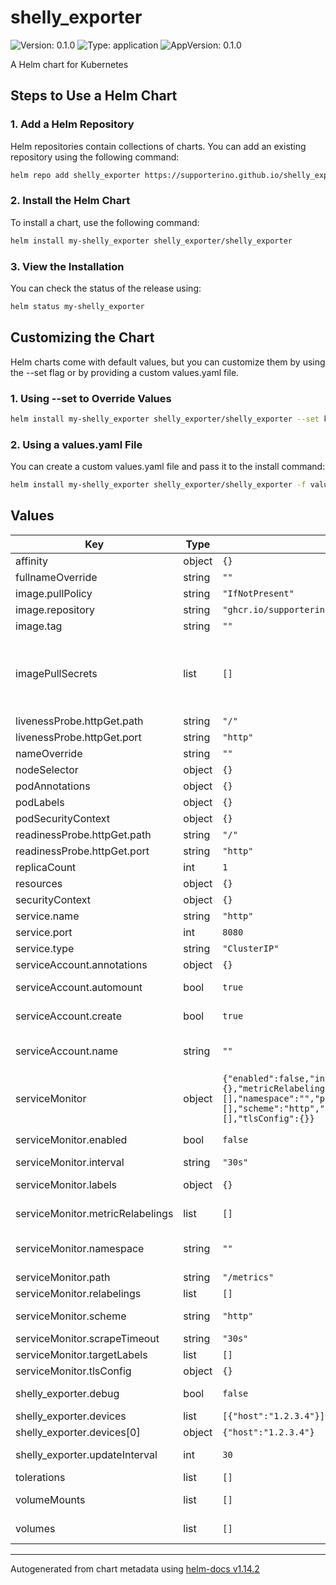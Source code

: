 # shelly_exporter

![Version: 0.1.0](https://img.shields.io/badge/Version-0.1.0-informational?style=flat-square) ![Type: application](https://img.shields.io/badge/Type-application-informational?style=flat-square) ![AppVersion: 0.1.0](https://img.shields.io/badge/AppVersion-0.1.0-informational?style=flat-square)

A Helm chart for Kubernetes

## Steps to Use a Helm Chart

### 1. Add a Helm Repository

Helm repositories contain collections of charts. You can add an existing repository using the following command:

```bash
helm repo add shelly_exporter https://supporterino.github.io/shelly_exporter
```

### 2. Install the Helm Chart

To install a chart, use the following command:

```bash
helm install my-shelly_exporter shelly_exporter/shelly_exporter
```

### 3. View the Installation

You can check the status of the release using:

```bash
helm status my-shelly_exporter
```

## Customizing the Chart

Helm charts come with default values, but you can customize them by using the --set flag or by providing a custom values.yaml file.

### 1. Using --set to Override Values
```bash
helm install my-shelly_exporter shelly_exporter/shelly_exporter --set key1=value1,key2=value2
```

### 2. Using a values.yaml File
You can create a custom values.yaml file and pass it to the install command:

```bash
helm install my-shelly_exporter shelly_exporter/shelly_exporter -f values.yaml
```

## Values

| Key | Type | Default | Description |
|-----|------|---------|-------------|
| affinity | object | `{}` |  |
| fullnameOverride | string | `""` |  |
| image.pullPolicy | string | `"IfNotPresent"` |  |
| image.repository | string | `"ghcr.io/supporterino/shelly_exporter"` |  |
| image.tag | string | `""` |  |
| imagePullSecrets | list | `[]` | This is for the secretes for pulling an image from a private repository more information can be found here: https://kubernetes.io/docs/tasks/configure-pod-container/pull-image-private-registry/ |
| livenessProbe.httpGet.path | string | `"/"` |  |
| livenessProbe.httpGet.port | string | `"http"` |  |
| nameOverride | string | `""` | This is to override the chart name. |
| nodeSelector | object | `{}` |  |
| podAnnotations | object | `{}` |  |
| podLabels | object | `{}` |  |
| podSecurityContext | object | `{}` |  |
| readinessProbe.httpGet.path | string | `"/"` |  |
| readinessProbe.httpGet.port | string | `"http"` |  |
| replicaCount | int | `1` |  |
| resources | object | `{}` |  |
| securityContext | object | `{}` |  |
| service.name | string | `"http"` |  |
| service.port | int | `8080` |  |
| service.type | string | `"ClusterIP"` |  |
| serviceAccount.annotations | object | `{}` | Annotations to add to the service account |
| serviceAccount.automount | bool | `true` | Automatically mount a ServiceAccount's API credentials? |
| serviceAccount.create | bool | `true` | Specifies whether a service account should be created |
| serviceAccount.name | string | `""` | The name of the service account to use. If not set and create is true, a name is generated using the fullname template |
| serviceMonitor | object | `{"enabled":false,"interval":"30s","labels":{},"metricRelabelings":[],"namespace":"","path":"/metrics","relabelings":[],"scheme":"http","scrapeTimeout":"30s","targetLabels":[],"tlsConfig":{}}` | Configuration for the Prometheus ServiceMonitor |
| serviceMonitor.enabled | bool | `false` | Enable or disable the creation of a ServiceMonitor resource |
| serviceMonitor.interval | string | `"30s"` | Interval at which metrics should be scraped |
| serviceMonitor.labels | object | `{}` | Labels to add to the ServiceMonitor resource |
| serviceMonitor.metricRelabelings | list | `[]` | Relabeling rules for the metrics before ingestion |
| serviceMonitor.namespace | string | `""` | Namespace where the ServiceMonitor resource should be created. Defaults to Release.Namespace |
| serviceMonitor.path | string | `"/metrics"` | Path to scrape for metrics |
| serviceMonitor.relabelings | list | `[]` | Relabeling rules for the scraped metrics |
| serviceMonitor.scheme | string | `"http"` | Scheme to use for scraping metrics (http or https) |
| serviceMonitor.scrapeTimeout | string | `"30s"` | Timeout for scraping metrics |
| serviceMonitor.targetLabels | list | `[]` | Target labels to add to the scraped metrics |
| serviceMonitor.tlsConfig | object | `{}` | TLS configuration for scraping metrics |
| shelly_exporter.debug | bool | `false` | Enable or disable debug mode for the Shelly Exporter. |
| shelly_exporter.devices | list | `[{"host":"1.2.3.4"}]` | List of Shelly devices to monitor. |
| shelly_exporter.devices[0] | object | `{"host":"1.2.3.4"}` | IP address of the Shelly device. |
| shelly_exporter.updateInterval | int | `30` | Interval (in seconds) at which the exporter updates device data. |
| tolerations | list | `[]` |  |
| volumeMounts | list | `[]` | Additional volumeMounts on the output Deployment definition. |
| volumes | list | `[]` | Additional volumes on the output Deployment definition. |

----------------------------------------------
Autogenerated from chart metadata using [helm-docs v1.14.2](https://github.com/norwoodj/helm-docs/releases/v1.14.2)
